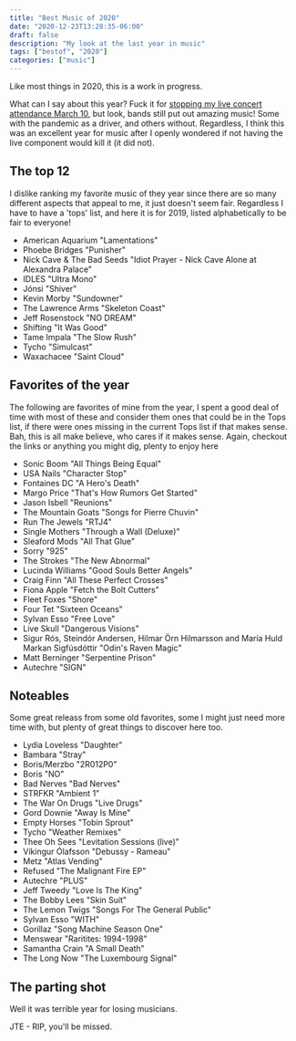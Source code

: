 ```yaml
---
title: "Best Music of 2020"
date: "2020-12-23T13:28:35-06:00"
draft: false
description: "My look at the last year in music"
tags: ["bestof", "2020"]
categories: ["music"]
---
```


Like most things in 2020, this is a work in progress.

What can I say about this year? Fuck it for [stopping my live concert attendance March 10](https://fak3r.com/music-concerts/), but look, bands still put out amazing music! Some with the pandemic as a driver, and others without. Regardless, I think this was an excellent year for music after I openly wondered if not having the live component would kill it (it did not).

## The top 12

I dislike ranking my favorite music of they year since there are so many different aspects that appeal to me, it just doesn't seem fair. Regardless I have to have a 'tops' list, and here it is for 2019, listed alphabetically to be fair to everyone!

* American Aquarium "Lamentations"
* Phoebe Bridges "Punisher"
* Nick Cave & The Bad Seeds "Idiot Prayer - Nick Cave Alone at Alexandra Palace"
* IDLES "Ultra Mono"
* Jónsi "Shiver"
* Kevin Morby "Sundowner"
* The Lawrence Arms "Skeleton Coast"
* Jeff Rosenstock "NO DREAM"
* Shifting "It Was Good"
* Tame Impala "The Slow Rush"
* Tycho "Simulcast"
* Waxachacee "Saint Cloud"

## Favorites of the year

The following are favorites of mine from the year, I spent a good deal of time with most of these and consider them ones that could be in the Tops list, if there were ones missing in the current Tops list if that makes sense. Bah, this is all make believe, who cares if it makes sense. Again, checkout the links or anything you might dig, plenty to enjoy here

* Sonic Boom "All Things Being Equal"
* USA Nails "Character Stop"
* Fontaines DC "A Hero's Death"
* Margo Price "That's How Rumors Get Started"
* Jason Isbell "Reunions"
* The Mountain Goats "Songs for Pierre Chuvin"
* Run The Jewels "RTJ4"
* Single Mothers "Through a Wall (Deluxe)"
* Sleaford Mods "All That Glue" 
* Sorry "925"
* The Strokes "The New Abnormal"
* Lucinda Williams "Good Souls Better Angels"
* Craig Finn "All These Perfect Crosses"
* Fiona Apple "Fetch the Bolt Cutters"
* Fleet Foxes "Shore"
* Four Tet "Sixteen Oceans"
* Sylvan Esso "Free Love"
* Live Skull "Dangerous Visions"
* Sigur Rós, Steindór Andersen, Hilmar Örn Hilmarsson and María Huld Markan Sigfúsdóttir "Odin's Raven Magic"
* Matt Berninger "Serpentine Prison"
* Autechre "SIGN"

## Noteables

Some great releass from some old favorites, some I might just need more time with, but plenty of great things to discover here too.

* Lydia Loveless "Daughter"
* Bambara "Stray"
* Boris/Merzbo "2R012P0"
* Boris "NO"
* Bad Nerves "Bad Nerves"
* STRFKR "Ambient 1"
* The War On Drugs "Live Drugs"
* Gord Downie "Away Is Mine"
* Empty Horses "Tobin Sprout"
* Tycho "Weather Remixes"
* Thee Oh Sees "Levitation Sessions (live)"
* Víkingur Ólafsson "Debussy - Rameau"
* Metz "Atlas Vending"
* Refused "The Malignant Fire EP"
* Autechre "PLUS"
* Jeff Tweedy "Love Is The King"
* The Bobby Lees "Skin Suit"
* The Lemon Twigs "Songs For The General Public"
* Sylvan Esso "WITH"
* Gorillaz "Song Machine Season One"
* Menswear "Raritites: 1994-1998"
* Samantha Crain "A Small Death"
* The Long Now "The Luxembourg Signal"

## The parting shot

Well it was terrible year for losing musicians.

JTE - RIP, you'll be missed.
